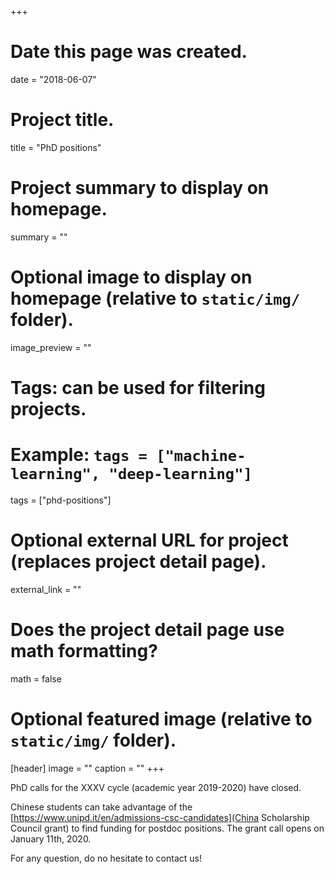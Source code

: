 +++
# Date this page was created.
date = "2018-06-07"

# Project title.
title = "PhD positions"

# Project summary to display on homepage.
summary = ""

# Optional image to display on homepage (relative to `static/img/` folder).
image_preview = ""

# Tags: can be used for filtering projects.
# Example: `tags = ["machine-learning", "deep-learning"]`
tags = ["phd-positions"]

# Optional external URL for project (replaces project detail page).
external_link = ""

# Does the project detail page use math formatting?
math = false

# Optional featured image (relative to `static/img/` folder).
[header]
image = ""
caption = ""
+++

PhD calls for the XXXV cycle (academic year 2019-2020) have closed.

Chinese students can take advantage of the [https://www.unipd.it/en/admissions-csc-candidates](China Scholarship Council grant) to find funding for postdoc positions. The grant call opens on January 11th, 2020.

For any question, do no hesitate to contact us!
